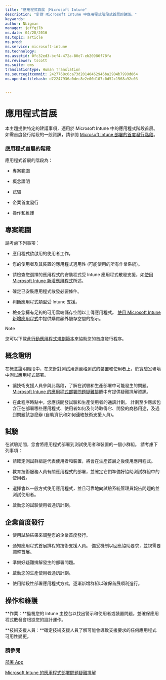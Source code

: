 ```yaml
---
title: "應用程式首展 |Microsoft Intune"
description: "針對 Microsoft Intune 中應用程式階段式首展的建議。"
keywords: 
author: Nbigman
manager: jeffgilb
ms.date: 04/28/2016
ms.topic: article
ms.prod: 
ms.service: microsoft-intune
ms.technology: 
ms.assetid: 0fc32ed3-bcf4-472a-80e7-eb20986f78fa
ms.reviewer: tscott
ms.suite: ems
translationtype: Human Translation
ms.sourcegitcommit: 2427768c0ca73d20140462946ba2984b7999d864
ms.openlocfilehash: d72247936a0dec8e2e00d107c0d52c1568a92c03


---
```


# 應用程式首展
本主題提供特定的建議事項，適用於 Microsoft Intune 中的應用程式階段首展。 如需首度發行階段的一般資訊，請參閱 [Microsoft Intune 部署的首度發行階段](rollout-phases-for-microsoft-intune-deployment.md)。

### 應用程式首展的階段
應用程式首展的階段為：

-   專案範圍

-   概念證明

-   試驗

-   企業首度發行

-   操作和維護

## 專案範圍
請考慮下列事項：

-   應用程式欲啟用的使用者工作。

-   您的使用者及其裝置的應用程式適用性 (可能使用的所有作業系統)。

-   請檢查您選擇的應用程式的安裝程式受 Intune 應用程式散發支援，如[使用 Microsoft Intune 新增應用程式](/intune/deploy-use/add-apps)所述。

-   確定已安裝應用程式散發必要條件。 <!---, as described in [Plan for app deployment in Microsoft Intune](plan-for-app-deployment-in-microsoft-intune.md).--->

-   判斷應用程式類型受 Intune 支援。

-   檢查您擁有足夠的可用雲端儲存空間以上傳應用程式。 [使用 Microsoft Intune 新增應用程式](/intune/deploy-use/add-apps)中提供購買額外儲存空間的指示。

> [!NOTE]           
> 您可以下載此[行動應用程式規劃範本](https://gallery.technet.microsoft.com/Mobile-app-planning-18689d59)來協助您的首度發行程序。

## 概念證明
在概念證明階段中，在您針對測試用途嚴格測試的裝置和使用者上，於實驗室環境中測試應用程式部署。

-   讓技術支援人員參與此階段，了解在試驗和生產部署中可能發生的問題。 [Microsoft Intune 的應用程式部署問題疑難排解](/intune/troubleshoot/troubleshoot-app-deployment-problems-in-microsoft-intune)中有提供疑難排解資訊。

-   在此程序時點中，您應該開發試驗和生產使用者的通訊計劃。 計劃至少應該包含正在部署哪些應用程式、使用者如何及何時取得它、開發的商務用途，及遇到問題該怎麼辦 (自助資訊和如何連絡技術支援人員)。

## 試驗
在試驗期間，您會將應用程式部署到測試使用者和裝置的一個小群組。 請考慮下列事項：

-   請確定測試群組是代表使用者和裝置，將會在生產首展之後使用應用程式。

-   教育技術服務人員有關應用程式的部署，並確定它們準備好協助測試群組中的使用者。

-   選擇會以一般方式使用應用程式，並且可靠地向試驗系統管理員報告問題的並測試使用者。

-   啟動您的試驗使用者通訊計劃。

## 企業首度發行

-   使用試驗結果來調整您的企業首度發行。

-   通知應用程式首展排程的技術支援人員。 備妥機制以回應協助要求，並視需要調整首展。

-   準備好疑難排解發生的部署問題。

-   啟動您的生產使用者通訊計劃。

-   使用階段性部署應用程式方式，逐漸新增群組以確保首展順利進行。

## 操作和維護
**作業︰**監視您的 Intune 主控台以找出警示和使用者或裝置問題，並確保應用程式散發會根據您的設計運作。

**技術支援人員︰**確定技術支援人員了解可能會導致支援要求的任何應用程式可用性變更。

### 請參閱
[部署 App](/intune/deploy-use/deploy-apps)

[Microsoft Intune 的應用程式部署問題疑難排解](/intune/troubleshoot/troubleshoot-app-deployment-problems-in-microsoft-intune)



<!--HONumber=Jul16_HO3-->


